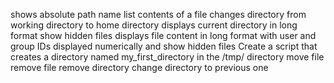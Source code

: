 shows absolute path name
list contents of a file
changes directory from working directory to home directory
displays current directory in long format
show hidden files
displays file content in long format with user and group IDs displayed numerically and show hidden files
Create a script that creates a directory named my_first_directory in the /tmp/ directory
move file
remove file
remove directory
change directory to previous one
